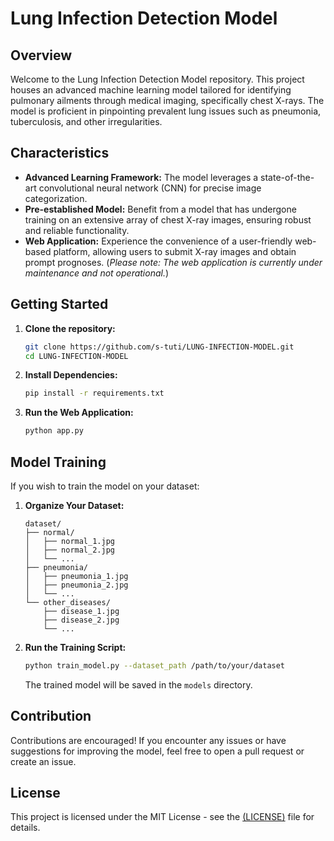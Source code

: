 # Lung Infection Detection Model

## Overview

Welcome to the Lung Infection Detection Model repository. This project houses an advanced machine learning model tailored for identifying pulmonary ailments through medical imaging, specifically chest X-rays. The model is proficient in pinpointing prevalent lung issues such as pneumonia, tuberculosis, and other irregularities.

## Characteristics

- **Advanced Learning Framework:** The model leverages a state-of-the-art convolutional neural network (CNN) for precise image categorization.
- **Pre-established Model:** Benefit from a model that has undergone training on an extensive array of chest X-ray images, ensuring robust and reliable functionality.
- **Web Application:** Experience the convenience of a user-friendly web-based platform, allowing users to submit X-ray images and obtain prompt prognoses. (*Please note: The web application is currently under maintenance and not operational.*)

## Getting Started

1. **Clone the repository:**

   ```bash
   git clone https://github.com/s-tuti/LUNG-INFECTION-MODEL.git
   cd LUNG-INFECTION-MODEL
   ```

2. **Install Dependencies:**

   ```bash
   pip install -r requirements.txt
   ```

3. **Run the Web Application:**

   ```bash
   python app.py
   ```

## Model Training

If you wish to train the model on your dataset:

1. **Organize Your Dataset:**

   ```
   dataset/
   ├── normal/
   │   ├── normal_1.jpg
   │   ├── normal_2.jpg
   │   └── ...
   ├── pneumonia/
   │   ├── pneumonia_1.jpg
   │   ├── pneumonia_2.jpg
   │   └── ...
   └── other_diseases/
       ├── disease_1.jpg
       ├── disease_2.jpg
       └── ...
   ```

2. **Run the Training Script:**

   ```bash
   python train_model.py --dataset_path /path/to/your/dataset
   ```

   The trained model will be saved in the `models` directory.

## Contribution

Contributions are encouraged! If you encounter any issues or have suggestions for improving the model, feel free to open a pull request or create an issue.

## License

This project is licensed under the MIT License - see the [(LICENSE)](https://github.com/s-tuti/LUNG-INFECTION-MODEL/blob/main/LICENSE.txt) file for details.
